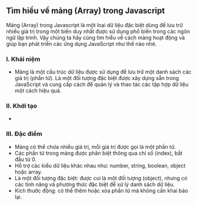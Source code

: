 ## Tìm hiểu về mảng (Array) trong Javascript

Mảng (Array) trong Javascript là một loại dữ liệu đặc biệt dùng để lưu trữ nhiều giá trị trong một biến duy nhất được sử dụng phổ biến trong các ngôn ngữ lập trình. Vậy chúng ta hãy cùng tìm hiểu về cách mảng hoạt động và giúp bạn phát triển các ứng dụng JavaScript như thế nào nhé.

### I. Khái niệm

- Mảng là một cấu trúc dữ liệu được sử dụng để lưu trữ một danh sách các giá trị (phần tử). Là một đối tượng đặc biệt được xây dựng sẵn trong JavaScript và cung cấp cách để quản lý và thao tác các tập hợp dữ liệu một cách hiệu quả.

### II. Khởi tạo

-

### III. Đặc điểm

- Mảng có thể chứa nhiều giá trị, mỗi giá trị được gọi là một phần tử.
- Các phần tử trong mảng được phân biệt thông qua chỉ số (index), bắt đầu từ 0.
- Hỗ trợ các kiểu dữ liệu khác nhau như: number, string, boolean, object hoặc array.
- Là một đối tượng đặc biệt: được coi là một đối tượng (object), nhưng có các tính năng và phương thức đặc biệt để xử lý danh sách dữ liệu.
- Kích thước động: có thể thêm hoặc xóa phần tử mà không cần khai báo lại.
